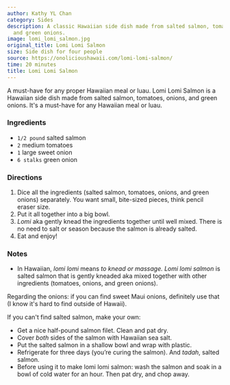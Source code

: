 ```yaml
---
author: Kathy YL Chan
category: Sides
description: A classic Hawaiian side dish made from salted salmon, tomatoes, onions,
  and green onions.
image: lomi_lomi_salmon.jpg
original_title: Lomi Lomi Salmon
size: Side dish for four people
source: https://onolicioushawaii.com/lomi-lomi-salmon/
time: 20 minutes
title: Lomi Lomi Salmon
---
```


A must-have for any proper Hawaiian meal or luau. Lomi Lomi Salmon is a Hawaiian side dish made from salted salmon, tomatoes, onions, and green onions. It's a must-have for any Hawaiian meal or luau.

### Ingredients

* `1/2 pound` salted salmon
* `2` medium tomatoes
* `1` large sweet onion
* `6 stalks` green onion

### Directions

1. Dice all the ingredients (salted salmon, tomatoes, onions, and green onions) separately. You want small, bite-sized pieces, think pencil eraser size.
2. Put it all together into a big bowl.
3. _Lomi_ aka gently knead the ingredients together until well mixed. There is no need to salt or season because the salmon is already salted.
4. Eat and enjoy!

### Notes

- In Hawaiian, _lomi lomi_ means _to knead or massage._ _Lomi lomi salmon_ is salted salmon that is gently kneaded aka mixed together with other ingredients (tomatoes, onions, and green onions).

Regarding the onions: if you can find sweet Maui onions, definitely use that (I know it's hard to find outside of Hawaii).

If you can't find salted salmon, make your own:

- Get a nice half-pound salmon filet. Clean and pat dry.
- Cover _both_ sides of the salmon with Hawaiian sea salt.
- Put the salted salmon in a shallow bowl and wrap with plastic.
- Refrigerate for three days (you’re curing the salmon). And _tadah_, salted salmon.
- Before using it to make lomi lomi salmon: wash the salmon and soak in a bowl of cold water for an hour. Then pat dry, and chop away.